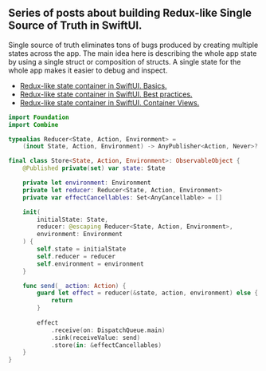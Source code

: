 ## Series of posts about building Redux-like Single Source of Truth in SwiftUI.
Single source of truth eliminates tons of bugs produced by creating multiple states across the app. The main idea here is describing the whole app state by using a single struct or composition of structs. A single state for the whole app makes it easier to debug and inspect.

* [Redux-like state container in SwiftUI. Basics.](https://swiftwithmajid.com/2019/09/18/redux-like-state-container-in-swiftui/)
* [Redux-like state container in SwiftUI. Best practices.](https://swiftwithmajid.com/2019/09/25/redux-like-state-container-in-swiftui-part2/)
* [Redux-like state container in SwiftUI. Container Views.](https://swiftwithmajid.com/2019/10/02/redux-like-state-container-in-swiftui-part3/)

```swift
import Foundation
import Combine

typealias Reducer<State, Action, Environment> =
    (inout State, Action, Environment) -> AnyPublisher<Action, Never>?

final class Store<State, Action, Environment>: ObservableObject {
    @Published private(set) var state: State

    private let environment: Environment
    private let reducer: Reducer<State, Action, Environment>
    private var effectCancellables: Set<AnyCancellable> = []

    init(
        initialState: State,
        reducer: @escaping Reducer<State, Action, Environment>,
        environment: Environment
    ) {
        self.state = initialState
        self.reducer = reducer
        self.environment = environment
    }

    func send(_ action: Action) {
        guard let effect = reducer(&state, action, environment) else {
            return
        }
        
        effect
            .receive(on: DispatchQueue.main)
            .sink(receiveValue: send)
            .store(in: &effectCancellables)
    }
}
```
